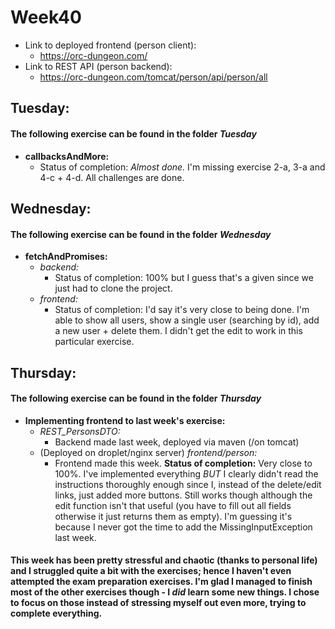 # Week40

* Link to deployed frontend (person client):
  - https://orc-dungeon.com/
* Link to REST API (person backend):
  - https://orc-dungeon.com/tomcat/person/api/person/all

## Tuesday:
#### The following exercise can be found in the folder *Tuesday*
* **callbacksAndMore:**
    - Status of completion: *Almost done.* I'm missing exercise 2-a, 3-a and 4-c + 4-d. All challenges are done.
## Wednesday:
#### The following exercise can be found in the folder *Wednesday*
* **fetchAndPromises:**
    - *backend:*
      - Status of completion: 100% but I guess that's a given since we just had to clone the project.
    - *frontend:*
      - Status of completion: I'd say it's very close to being done. I'm able to show all users, show a single user (searching by id), add a new user + delete them. I didn't get the edit to work in this particular exercise.
## Thursday:
#### The following exercise can be found in the folder *Thursday*
* **Implementing frontend to last week's exercise:**
    - *REST_PersonsDTO:*
      - Backend made last week, deployed via maven (/on tomcat)
    - (Deployed on droplet/nginx server) *frontend/person:*
      - Frontend made this week. **Status of completion:** Very close to 100%. I've implemented everything *BUT* I clearly didn't read the instructions thoroughly enough since I, instead of the delete/edit links, just added more buttons. Still works though although the edit function isn't that useful (you have to fill out all fields otherwise it just returns them as empty). I'm guessing it's because I never got the time to add the MissingInputException last week.

#### This week has been pretty stressful and chaotic (thanks to personal life) and I struggled quite a bit with the exercises; hence I haven't even attempted the exam preparation exercises. I'm glad I managed to finish most of the other exercises though - I *did* learn some new things. I chose to focus on those instead of stressing myself out even more, trying to complete everything.
